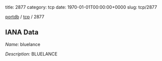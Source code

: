 title: 2877
category: tcp
date: 1970-01-01T00:00:00+0000
slug: tcp/2877

[portdb](/) / [tcp](/category/tcp.html) / 2877


## IANA Data

_Name:_ bluelance

_Description:_ BLUELANCE

